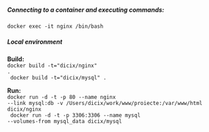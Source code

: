<h5>Connecting to a container and executing commands:</h5>
<code>docker exec -it nginx /bin/bash</code>

<h5>Local environment</h5>

<strong>Build:</strong><br />
<code>docker build -t="dicix/nginx" .<br />
docker build -t="dicix/mysql" .</code>

<strong>Run:</strong><br />
<code>docker run -d -t -p 80 --name nginx --link mysql:db -v /Users/dicix/work/www/proiecte:/var/www/html dicix/nginx<br />
docker run -d -t -p 3306:3306 --name mysql --volumes-from mysql_data dicix/mysql</code>